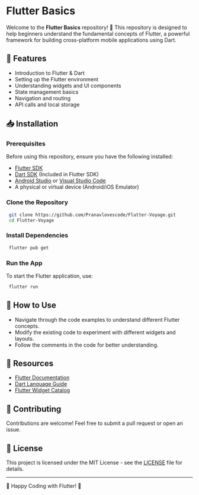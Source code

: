 # Flutter Basics

Welcome to the **Flutter Basics** repository! 🚀 This repository is designed to help beginners understand the fundamental concepts of Flutter, a powerful framework for building cross-platform mobile applications using Dart.

## 📌 Features
- Introduction to Flutter & Dart
- Setting up the Flutter environment
- Understanding widgets and UI components
- State management basics
- Navigation and routing
- API calls and local storage

## 📥 Installation

### Prerequisites
Before using this repository, ensure you have the following installed:
- [Flutter SDK](https://flutter.dev/docs/get-started/install)
- [Dart SDK](https://dart.dev/get-dart) (Included in Flutter SDK)
- [Android Studio](https://developer.android.com/studio) or [Visual Studio Code](https://code.visualstudio.com/)
- A physical or virtual device (Android/iOS Emulator)

### Clone the Repository
```bash
 git clone https://github.com/Pranavlovescode/Flutter-Voyage.git
 cd Flutter-Voyage
```

### Install Dependencies
```bash
 flutter pub get
```

### Run the App
To start the Flutter application, use:
```bash
 flutter run
```

<!-- ## 📚 Folder Structure
```
Flutter-Voyage/
│── lib/
│   ├── main.dart           # Entry point of the app
│   ├── screens/            # UI Screens
│   ├── widgets/            # Reusable components
│   ├── services/           # API calls and backend interaction
│── assets/                 # Images, icons, etc.
│── pubspec.yaml            # Dependencies and configurations
``` -->

## 🎯 How to Use
- Navigate through the code examples to understand different Flutter concepts.
- Modify the existing code to experiment with different widgets and layouts.
- Follow the comments in the code for better understanding.

## 🔗 Resources
- [Flutter Documentation](https://flutter.dev/docs)
- [Dart Language Guide](https://dart.dev/guides)
- [Flutter Widget Catalog](https://flutter.dev/docs/development/ui/widgets)

## 🤝 Contributing
Contributions are welcome! Feel free to submit a pull request or open an issue.

## 📜 License
This project is licensed under the MIT License - see the [LICENSE](LICENSE) file for details.

---
🚀 Happy Coding with Flutter! 🎉

